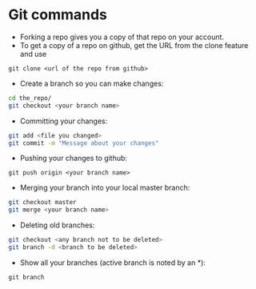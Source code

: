 # Git commands

* Forking a repo gives you a copy of that repo on your account.
* To get a copy of a repo on github, get the URL from the clone feature and use

`git clone <url of the repo from github>`

* Create a branch so you can make changes:

```bash
cd the_repo/
git checkout <your branch name>
```

* Committing your changes:

```bash
git add <file you changed>
git commit -m "Message about your changes"
```

* Pushing your changes to github:

`git push origin <your branch name>`

* Merging your branch into your local master branch:

```bash
git checkout master
git merge <your branch name>
```

* Deleting old branches:

```bash
git checkout <any branch not to be deleted>
git branch -d <branch to be deleted>
```

* Show all your branches (active branch is noted by an \*):

`git branch`
